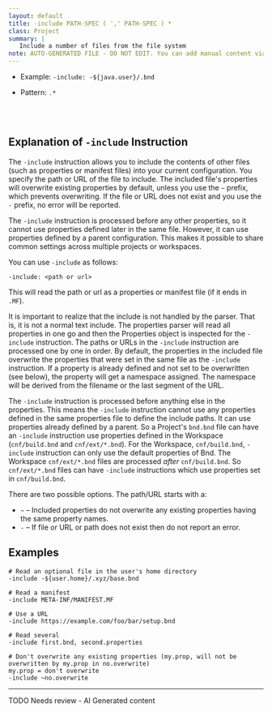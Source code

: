```yaml
---
layout: default
title: -include PATH-SPEC ( ',' PATH-SPEC ) *
class: Project
summary: |
   Include a number of files from the file system
note: AUTO-GENERATED FILE - DO NOT EDIT. You can add manual content via same filename in ext folder. 
---
```


- Example: `-include: -${java.user}/.bnd`

- Pattern: `.*`

<!-- Manual content from: ext/include.md --><br /><br />

## Explanation of `-include` Instruction

The `-include` instruction allows you to include the contents of other files (such as properties or manifest files) into your current configuration. You specify the path or URL of the file to include. The included file's properties will overwrite existing properties by default, unless you use the `~` prefix, which prevents overwriting. If the file or URL does not exist and you use the `-` prefix, no error will be reported.

The `-include` instruction is processed before any other properties, so it cannot use properties defined later in the same file. However, it can use properties defined by a parent configuration. This makes it possible to share common settings across multiple projects or workspaces.


You can use `-include` as follows:

	-include: <path or url>

This will read the path or url as a properties or manifest file (if it ends in `.MF`). 

It is important to realize that the include is not handled by the parser.
That is, it is not a normal text include.
The properties parser will read all properties in one go and then the Properties object is inspected for the `-include` instruction.
The paths or URLs in the `-include` instruction are processed one by one in order.
By default, the properties in the included file overwrite the properties that were set in the same file as the `-include` instruction.
If a property is already defined and not set to be overwritten (see below), the property will get a namespace assigned.
The namespace will be derived from the filename or the last segment of the URL.

The `-include` instruction is processed before anything else in the properties.
This means the `-include` instruction cannot use any properties defined in the same properties file to define the include paths.
It can use properties already defined by a parent.
So a Project's `bnd.bnd` file can have an `-include` instruction use properties defined in the Workspace (`cnf/build.bnd` and `cnf/ext/*.bnd`).
For the Workspace, `cnf/build.bnd`, `-include` instruction can only use the default properties of Bnd.
The Workspace `cnf/ext/*.bnd` files are processed _after_ `cnf/build.bnd`.
So `cnf/ext/*.bnd` files can have `-include` instructions which use properties set in `cnf/build.bnd`.

There are two possible options. The path/URL starts with a:

* `~` – Included properties do not overwrite any existing properties having the same property names.
* `-` – If file or URL or path does not exist then do not report an error.



## Examples

	# Read an optional file in the user's home directory
	-include -${user.home}/.xyz/base.bnd

	# Read a manifest
	-include META-INF/MANIFEST.MF

	# Use a URL
	-include https://example.com/foo/bar/setup.bnd

	# Read several
	-include first.bnd, second.properties

	# Don't overwrite any existing properties (my.prop, will not be overwritten by my.prop in no.overwrite)
	my.prop = don't overwrite
	-include ~no.overwrite


<hr />
TODO Needs review - AI Generated content
